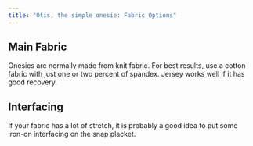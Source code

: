 ```yaml
---
title: "Otis, the simple onesie: Fabric Options"
---
```


## Main Fabric 

Onesies are normally made from knit fabric. For best results, use a cotton fabric with just one or two percent of spandex. 
Jersey works well if it has good recovery.

## Interfacing

If your fabric has a lot of stretch, it is probably a good idea to put some iron-on interfacing on the snap placket. 
